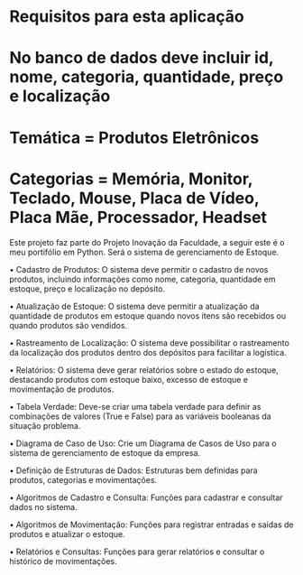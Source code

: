 # Requisitos para esta aplicação #

# No banco de dados deve incluir id, nome, categoria, quantidade, preço e localização

# Temática = Produtos Eletrônicos

# Categorias = Memória, Monitor,  Teclado, Mouse, Placa de Vídeo, Placa Mãe, Processador, Headset

Este projeto faz parte do Projeto Inovação da Faculdade, a seguir este é o meu portifólio em Python.
Será o sistema de gerenciamento de Estoque.

• Cadastro de Produtos: O sistema deve permitir o cadastro de novos produtos, incluindo
informações como nome, categoria, quantidade em estoque, preço e localização no depósito.

• Atualização de Estoque: O sistema deve permitir a atualização da quantidade de produtos
em estoque quando novos itens são recebidos ou quando produtos são vendidos.

• Rastreamento de Localização: O sistema deve possibilitar o rastreamento da localização dos
produtos dentro dos depósitos para facilitar a logística.

• Relatórios: O sistema deve gerar relatórios sobre o estado do estoque, destacando produtos
com estoque baixo, excesso de estoque e movimentação de produtos.

• Tabela Verdade: Deve-se criar uma tabela verdade para definir as combinações de valores
(True e False) para as variáveis booleanas da situação problema.

• Diagrama de Caso de Uso: Crie um Diagrama de Casos de Uso para o sistema de
gerenciamento de estoque da empresa.

• Definição de Estruturas de Dados: Estruturas bem definidas para produtos, categorias e
movimentações.

• Algoritmos de Cadastro e Consulta: Funções para cadastrar e consultar dados no sistema.

• Algoritmos de Movimentação: Funções para registrar entradas e saídas de produtos e
atualizar o estoque.

• Relatórios e Consultas: Funções para gerar relatórios e consultar o histórico de
movimentações.


